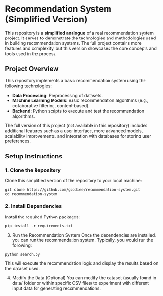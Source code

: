 # Recommendation System (Simplified Version)

This repository is a **simplified analogue** of a real recommendation system project. It serves to demonstrate the technologies and methodologies used in building recommendation systems. The full project contains more features and complexity, but this version showcases the core concepts and tools used in the process.

## Project Overview

This repository implements a basic recommendation system using the following technologies:

- **Data Processing**: Preprocessing of datasets.
- **Machine Learning Models**: Basic recommendation algorithms (e.g., collaborative filtering, content-based).
- **Backend**: Python scripts to execute and test the recommendation algorithms.
  
The full version of this project (not available in this repository) includes additional features such as a user interface, more advanced models, scalability improvements, and integration with databases for storing user preferences.

## Setup Instructions

### 1. **Clone the Repository**

Clone this simplified version of the repository to your local machine:

```
git clone https://github.com/goodiee/recommendation-system.git
cd recommendation-system
```

### 2. Install Dependencies
Install the required Python packages:

```
pip install -r requirements.txt
```

3. Run the Recommendation System
Once the dependencies are installed, you can run the recommendation system. Typically, you would run the following:

```
python search.py
```
This will execute the recommendation logic and display the results based on the dataset used.

4. Modify the Data (Optional)
You can modify the dataset (usually found in data/ folder or within specific CSV files) to experiment with different input data for generating recommendations.
